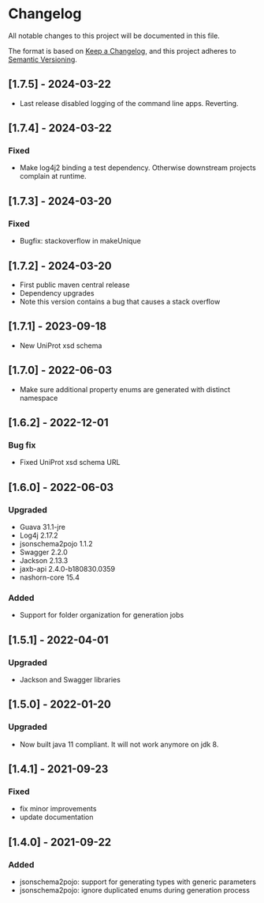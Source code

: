 # Changelog
All notable changes to this project will be documented in this file.

The format is based on [Keep a Changelog](https://keepachangelog.com/en/1.0.0/),
and this project adheres to [Semantic Versioning](https://semver.org/spec/v2.0.0.html).
## [1.7.5] - 2024-03-22
- Last release disabled logging of the command line apps. Reverting.

## [1.7.4] - 2024-03-22
### Fixed
- Make log4j2 binding a test dependency. Otherwise downstream projects complain at runtime.

## [1.7.3] - 2024-03-20
### Fixed
- Bugfix: stackoverflow in makeUnique 

## [1.7.2] - 2024-03-20
- First public maven central release
- Dependency upgrades
- Note this version contains a bug that causes a stack overflow

## [1.7.1] -  2023-09-18
- New UniProt xsd schema

## [1.7.0] -  2022-06-03
- Make sure additional property enums are generated with distinct namespace

## [1.6.2] -  2022-12-01
### Bug fix
- Fixed UniProt xsd schema URL

## [1.6.0] -  2022-06-03
### Upgraded
- Guava 31.1-jre
- Log4j 2.17.2
- jsonschema2pojo 1.1.2
- Swagger 2.2.0
- Jackson 2.13.3
- jaxb-api 2.4.0-b180830.0359
- nashorn-core 15.4

### Added
- Support for folder organization for generation jobs

## [1.5.1] -  2022-04-01
### Upgraded
- Jackson and Swagger libraries

## [1.5.0] -  2022-01-20
### Upgraded
- Now built java 11 compliant. It will not work anymore on jdk 8.

## [1.4.1] -  2021-09-23
### Fixed
- fix minor improvements
- update documentation

## [1.4.0] -  2021-09-22
### Added
- jsonschema2pojo: support for generating types with generic parameters
- jsonschema2pojo: ignore duplicated enums during generation process